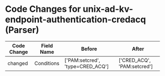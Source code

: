 # Code Changes for unix-ad-kv-endpoint-authentication-credacq (Parser)

| Code Change | Field Name | Before | After |
|-------------|------------|--------|-------|
| changed | Conditions | ['PAM:setcred', 'type=CRED_ACQ'] | ['CRED_ACQ', 'PAM:setcred'] |